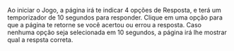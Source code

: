 Ao iniciar o Jogo, a página irá te indicar 4 opções de Resposta, e terá um temporizador de 10 segundos para responder. Clique em uma opção para que a página te retorne se você acertou ou errou a resposta.
Caso nenhuma opção seja selecionada em 10 segundos, a página irá lhe mostrar qual a respsta correta.

